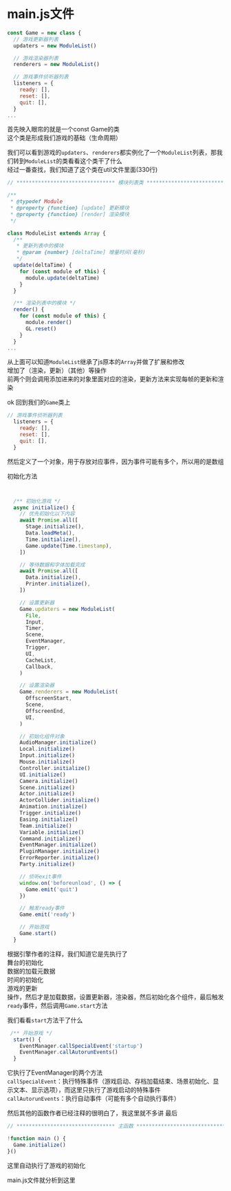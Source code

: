 <!--
 * @Author: xuranXYS
 * @LastEditTime: 2023-09-30 14:52:53
 * @GitHub: www.github.com/xiaoxustudio
 * @WebSite: www.xiaoxustudio.top
 * @Description: By xuranXYS
-->

# main.js文件  
```javascript
const Game = new class {
  // 游戏更新器列表
  updaters = new ModuleList()

  // 游戏渲染器列表
  renderers = new ModuleList()

  // 游戏事件侦听器列表
  listeners = {
    ready: [],
    reset: [],
    quit: [],
  }
...
```

首先映入眼帘的就是一个const Game的类  
这个类是形成我们游戏的基础（生命周期） 

我们可以看到游戏的`updaters`、`renderers`都实例化了一个`ModuleList`列表，那我们转到`ModuleList`的类看看这个类干了什么  
经过一番查找，我们知道了这个类在util文件里面(330行)  
```javascript
// ******************************** 模块列表类 ********************************

/**
 * @typedef Module
 * @property {function} [update] 更新模块
 * @property {function} [render] 渲染模块
 */

class ModuleList extends Array {
  /**
   * 更新列表中的模块
   * @param {number} [deltaTime] 增量时间(毫秒)
   */
  update(deltaTime) {
    for (const module of this) {
      module.update(deltaTime)
    }
  }

  /** 渲染列表中的模块 */
  render() {
    for (const module of this) {
      module.render()
      GL.reset()
    }
  }
...
```

从上面可以知道`ModuleList`继承了js原本的`Array`并做了扩展和修改  
增加了（渲染，更新）（其他）等操作  
前两个则会调用添加进来的对象里面对应的渲染，更新方法来实现每帧的更新和渲染

ok 回到我们的`Game`类上

```js
// 游戏事件侦听器列表
  listeners = {
    ready: [],
    reset: [],
    quit: [],
  }
```
然后定义了一个对象，用于存放对应事件，因为事件可能有多个，所以用的是数组

初始化方法
```js


  /** 初始化游戏 */
  async initialize() {
    // 优先初始化以下内容
    await Promise.all([
      Stage.initialize(),
      Data.loadMeta(),
      Time.initialize(),
      Game.update(Time.timestamp),
    ])

    // 等待数据和字体加载完成
    await Promise.all([
      Data.initialize(),
      Printer.initialize(),
    ])

    // 设置更新器
    Game.updaters = new ModuleList(
      File,
      Input,
      Timer,
      Scene,
      EventManager,
      Trigger,
      UI,
      CacheList,
      Callback,
    )

    // 设置渲染器
    Game.renderers = new ModuleList(
      OffscreenStart,
      Scene,
      OffscreenEnd,
      UI,
    )

    // 初始化组件对象
    AudioManager.initialize()
    Local.initialize()
    Input.initialize()
    Mouse.initialize()
    Controller.initialize()
    UI.initialize()
    Camera.initialize()
    Scene.initialize()
    Actor.initialize()
    ActorCollider.initialize()
    Animation.initialize()
    Trigger.initialize()
    Easing.initialize()
    Team.initialize()
    Variable.initialize()
    Command.initialize()
    EventManager.initialize()
    PluginManager.initialize()
    ErrorReporter.initialize()
    Party.initialize()

    // 侦听exit事件
    window.on('beforeunload', () => {
      Game.emit('quit')
    })

    // 触发ready事件
    Game.emit('ready')

    // 开始游戏
    Game.start()
  }
```

根据引擎作者的注释，我们知道它是先执行了  
舞台的初始化  
数据的加载元数据  
时间的初始化  
游戏的更新  
操作，然后才是加载数据，设置更新器，渲染器，然后初始化各个组件，最后触发`ready`事件，然后调用`Game.start`方法

我们看看`start`方法干了什么

```js
 /** 开始游戏 */
  start() {
    EventManager.callSpecialEvent('startup')
    EventManager.callAutorunEvents()
  }
```
它执行了EventManager的两个方法  
`callSpecialEvent`：执行特殊事件（游戏启动、存档加载结束、场景初始化、显示文本、显示选项），而这里只执行了游戏启动的特殊事件  
`callAutorunEvents`：执行自动事件（可能有多个自动执行事件）  

然后其他的函数作者已经注释的很明白了，我这里就不多讲
最后  
```js
// ******************************** 主函数 ********************************

!function main () {
  Game.initialize()
}()
```
这里自动执行了游戏的初始化  
  
main.js文件就分析到这里
